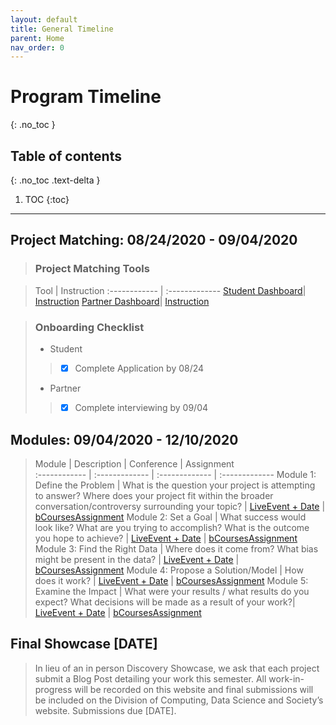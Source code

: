 ```yaml
---
layout: default
title: General Timeline 
parent: Home
nav_order: 0
---
```


# **Program Timeline**
{: .no_toc }

## Table of contents
{: .no_toc .text-delta }

1. TOC
{:toc}

---
## Project Matching: 08/24/2020 - 09/04/2020

> ### Project Matching Tools 

   > Tool | Instruction 
   :------------ | :------------- 
   [Student Dashboard](https://bit.ly/2DzP49O)| [Instruction](https://bit.ly/3iabkG9)
   [Partner Dashboard](https://drive.google.com/drive/folders/1YRuS28hDuMLhRxhaUR9CKA8Af0rmr-tk)| [Instruction](www.google.com)

> ### Onboarding Checklist
   > * Student 
   >> - [x] Complete Application by 08/24
   > * Partner
   >> - [x] Complete interviewing by 09/04

## Modules: 09/04/2020 - 12/10/2020
   > Module | Description | Conference | Assignment   
   :------------ | :------------- | :------------- | :-------------
   Module 1: Define the Problem | What is the question your project is attempting to answer? Where does your project fit within the broader conversation/controversy surrounding your topic? | [LiveEvent + Date](www.google.com) | [bCoursesAssignment](www.google.com)
   Module 2: Set a Goal | What success would look like? What are you trying to accomplish? What is the outcome you hope to achieve? | [LiveEvent + Date](www.google.com) | [bCoursesAssignment](www.google.com)
   Module 3: Find the Right Data | Where does it come from? What bias might be present in the data? | [LiveEvent + Date](www.google.com) | [bCoursesAssignment](www.google.com)
   Module 4: Propose a Solution/Model | How does it work? | [LiveEvent + Date](www.google.com) | [bCoursesAssignment](www.google.com)
   Module 5: Examine the Impact | What were your results / what results do you expect? What decisions will be made as a result of your work?| [LiveEvent + Date](www.google.com) | [bCoursesAssignment](www.google.com)

## Final Showcase [DATE]
   > In lieu of an in person Discovery Showcase, we ask that each project submit a Blog Post detailing your work this semester. All work-in-progress will be recorded on this website and final submissions will be included on the Division of Computing, Data Science and Society’s website. Submissions due [DATE].

 
